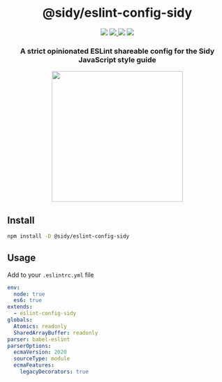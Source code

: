 <h1 align=center>@sidy/eslint-config-sidy</h1>
<p align=center>
  <img src="https://img.shields.io/github/license/usidy/eslint-config-sidy.svg?style=for-the-badge" />
  <a href="https://www.npmjs.com/package/@sidy/eslint-config-sidy">
    <img src="https://img.shields.io/npm/v/@sidy/eslint-config-sidy.svg?logo=npm&style=for-the-badge" />
  </a>
  <img src="https://img.shields.io/npm/dw/@sidy/eslint-config-sidy?logo=npm&style=for-the-badge" />
  <img src="https://img.shields.io/github/workflow/status/usidy/eslint-config-sidy/CI?logo=Github&style=for-the-badge" />
</p>

<h3 align=center>A strict opinionated ESLint shareable config for the Sidy JavaScript style guide</h3>
<p align=center>
  <img height=300 src="https://i.imgur.com/AExNHrg.png"/>
</p>

## Install

```sh
npm install -D @sidy/eslint-config-sidy
```

## Usage

Add to your `.eslintrc.yml` file

```yml
env:
  node: true
  es6: true
extends:
  - eslint-config-sidy
globals:
  Atomics: readonly
  SharedArrayBuffer: readonly
parser: babel-eslint
parserOptions:
  ecmaVersion: 2020
  sourceType: module
  ecmaFeatures:
    legacyDecorators: true
```